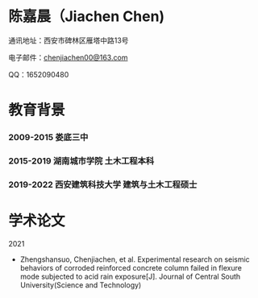 # 陈嘉晨（Jiachen Chen)
通讯地址：西安市碑林区雁塔中路13号

电子邮件：chenjiachen00@163.com

QQ：1652090480

# 教育背景
### 2009-2015 娄底三中

### 2015-2019 湖南城市学院 土木工程本科
### 2019-2022 西安建筑科技大学 建筑与土木工程硕士

# 学术论文
2021
- 	Zhengshansuo, Chenjiachen, et al. Experimental research on seismic behaviors of corroded reinforced concrete column failed in flexure mode subjected to acid rain exposure[J]. Journal of Central South University(Science and Technology)





